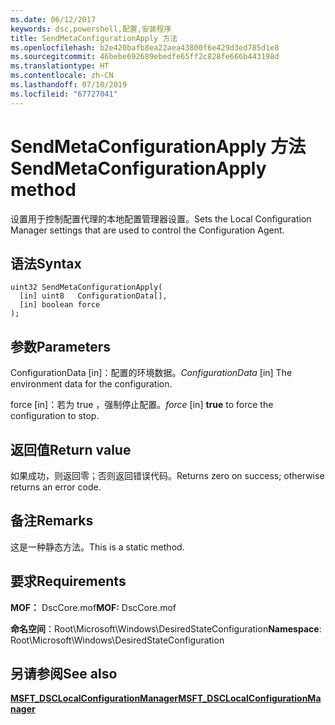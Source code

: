```yaml
---
ms.date: 06/12/2017
keywords: dsc,powershell,配置,安装程序
title: SendMetaConfigurationApply 方法
ms.openlocfilehash: b2e420bafb8ea22aea43800f6e429d3ed785d1e8
ms.sourcegitcommit: 46bebe692689ebedfe65ff2c828fe666b443198d
ms.translationtype: HT
ms.contentlocale: zh-CN
ms.lasthandoff: 07/10/2019
ms.locfileid: "67727041"
---
```

# <a name="sendmetaconfigurationapply-method"></a><span data-ttu-id="e6a75-103">SendMetaConfigurationApply 方法</span><span class="sxs-lookup"><span data-stu-id="e6a75-103">SendMetaConfigurationApply method</span></span>

<span data-ttu-id="e6a75-104">设置用于控制配置代理的本地配置管理器设置。</span><span class="sxs-lookup"><span data-stu-id="e6a75-104">Sets the Local Configuration Manager settings that are used to control the Configuration Agent.</span></span>

## <a name="syntax"></a><span data-ttu-id="e6a75-105">语法</span><span class="sxs-lookup"><span data-stu-id="e6a75-105">Syntax</span></span>

```mof
uint32 SendMetaConfigurationApply(
  [in] uint8   ConfigurationData[],
  [in] boolean force
);
```

## <a name="parameters"></a><span data-ttu-id="e6a75-106">参数</span><span class="sxs-lookup"><span data-stu-id="e6a75-106">Parameters</span></span>

<span data-ttu-id="e6a75-107">ConfigurationData  \[in\]：配置的环境数据。</span><span class="sxs-lookup"><span data-stu-id="e6a75-107">*ConfigurationData* \[in\] The environment data for the configuration.</span></span>

<span data-ttu-id="e6a75-108">force  \[in\]：若为 true  ，强制停止配置。</span><span class="sxs-lookup"><span data-stu-id="e6a75-108">*force* \[in\] **true** to force the configuration to stop.</span></span>

## <a name="return-value"></a><span data-ttu-id="e6a75-109">返回值</span><span class="sxs-lookup"><span data-stu-id="e6a75-109">Return value</span></span>

<span data-ttu-id="e6a75-110">如果成功，则返回零；否则返回错误代码。</span><span class="sxs-lookup"><span data-stu-id="e6a75-110">Returns zero on success; otherwise returns an error code.</span></span>

## <a name="remarks"></a><span data-ttu-id="e6a75-111">备注</span><span class="sxs-lookup"><span data-stu-id="e6a75-111">Remarks</span></span>

<span data-ttu-id="e6a75-112">这是一种静态方法。</span><span class="sxs-lookup"><span data-stu-id="e6a75-112">This is a static method.</span></span>

## <a name="requirements"></a><span data-ttu-id="e6a75-113">要求</span><span class="sxs-lookup"><span data-stu-id="e6a75-113">Requirements</span></span>

<span data-ttu-id="e6a75-114">**MOF：** DscCore.mof</span><span class="sxs-lookup"><span data-stu-id="e6a75-114">**MOF:** DscCore.mof</span></span>

<span data-ttu-id="e6a75-115">**命名空间**：Root\Microsoft\Windows\DesiredStateConfiguration</span><span class="sxs-lookup"><span data-stu-id="e6a75-115">**Namespace**: Root\Microsoft\Windows\DesiredStateConfiguration</span></span>

## <a name="see-also"></a><span data-ttu-id="e6a75-116">另请参阅</span><span class="sxs-lookup"><span data-stu-id="e6a75-116">See also</span></span>

[<span data-ttu-id="e6a75-117">**MSFT_DSCLocalConfigurationManager**</span><span class="sxs-lookup"><span data-stu-id="e6a75-117">**MSFT_DSCLocalConfigurationManager**</span></span>](msft-dsclocalconfigurationmanager.md)
